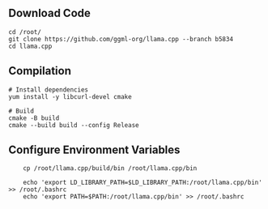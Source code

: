 ## Download Code
```shell
cd /root/
git clone https://github.com/ggml-org/llama.cpp --branch b5834
cd llama.cpp
```

## Compilation
```shell
# Install dependencies
yum install -y libcurl-devel cmake

# Build
cmake -B build
cmake --build build --config Release
```

## Configure Environment Variables
```shell
    cp /root/llama.cpp/build/bin /root/llama.cpp/bin

    echo 'export LD_LIBRARY_PATH=$LD_LIBRARY_PATH:/root/llama.cpp/bin' >> /root/.bashrc
    echo 'export PATH=$PATH:/root/llama.cpp/bin' >> /root/.bashrc
```